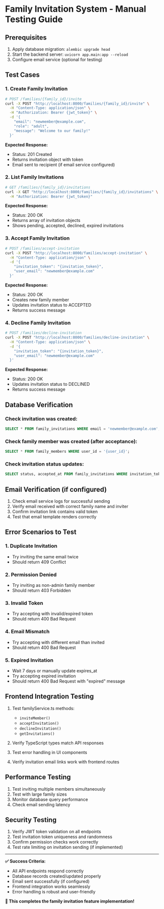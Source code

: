 # Family Invitation System - Manual Testing Guide

## Prerequisites
1. Apply database migration: `alembic upgrade head`
2. Start the backend server: `uvicorn app.main:app --reload`
3. Configure email service (optional for testing)

## Test Cases

### 1. Create Family Invitation
```bash
# POST /families/{family_id}/invite
curl -X POST "http://localhost:8000/families/{family_id}/invite" \
  -H "Content-Type: application/json" \
  -H "Authorization: Bearer {jwt_token}" \
  -d '{
    "email": "newmember@example.com",
    "role": "adult",
    "message": "Welcome to our family!"
  }'
```

**Expected Response:**
- Status: 201 Created
- Returns invitation object with token
- Email sent to recipient (if email service configured)

### 2. List Family Invitations
```bash
# GET /families/{family_id}/invitations
curl -X GET "http://localhost:8000/families/{family_id}/invitations" \
  -H "Authorization: Bearer {jwt_token}"
```

**Expected Response:**
- Status: 200 OK
- Returns array of invitation objects
- Shows pending, accepted, declined, expired invitations

### 3. Accept Family Invitation
```bash
# POST /families/accept-invitation
curl -X POST "http://localhost:8000/families/accept-invitation" \
  -H "Content-Type: application/json" \
  -d '{
    "invitation_token": "{invitation_token}",
    "user_email": "newmember@example.com"
  }'
```

**Expected Response:**
- Status: 200 OK
- Creates new family member
- Updates invitation status to ACCEPTED
- Returns success message

### 4. Decline Family Invitation
```bash
# POST /families/decline-invitation
curl -X POST "http://localhost:8000/families/decline-invitation" \
  -H "Content-Type: application/json" \
  -d '{
    "invitation_token": "{invitation_token}",
    "user_email": "newmember@example.com"
  }'
```

**Expected Response:**
- Status: 200 OK
- Updates invitation status to DECLINED
- Returns success message

## Database Verification

### Check invitation was created:
```sql
SELECT * FROM family_invitations WHERE email = 'newmember@example.com';
```

### Check family member was created (after acceptance):
```sql
SELECT * FROM family_members WHERE user_id = '{user_id}';
```

### Check invitation status updates:
```sql
SELECT status, accepted_at FROM family_invitations WHERE invitation_token = '{token}';
```

## Email Verification (if configured)

1. Check email service logs for successful sending
2. Verify email received with correct family name and inviter
3. Confirm invitation link contains valid token
4. Test that email template renders correctly

## Error Scenarios to Test

### 1. Duplicate Invitation
- Try inviting the same email twice
- Should return 409 Conflict

### 2. Permission Denied
- Try inviting as non-admin family member
- Should return 403 Forbidden

### 3. Invalid Token
- Try accepting with invalid/expired token
- Should return 400 Bad Request

### 4. Email Mismatch
- Try accepting with different email than invited
- Should return 400 Bad Request

### 5. Expired Invitation
- Wait 7 days or manually update expires_at
- Try accepting expired invitation
- Should return 400 Bad Request with "expired" message

## Frontend Integration Testing

1. Test familyService.ts methods:
   - `inviteMember()`
   - `acceptInvitation()`
   - `declineInvitation()`
   - `getInvitations()`

2. Verify TypeScript types match API responses
3. Test error handling in UI components
4. Verify invitation email links work with frontend routes

## Performance Testing

1. Test inviting multiple members simultaneously
2. Test with large family sizes
3. Monitor database query performance
4. Check email sending latency

## Security Testing

1. Verify JWT token validation on all endpoints
2. Test invitation token uniqueness and randomness
3. Confirm permission checks work correctly
4. Test rate limiting on invitation sending (if implemented)

---

**✅ Success Criteria:**
- All API endpoints respond correctly
- Database records created/updated properly
- Email sent successfully (if configured)
- Frontend integration works seamlessly
- Error handling is robust and user-friendly

**🎯 This completes the family invitation feature implementation!**
